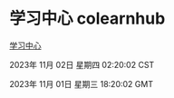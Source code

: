 # 学习中心 colearnhub
[学习中心](http://219.139.198.90:56308/colearnhub/)

2023年 11月 02日 星期四 02:20:02 CST

2023年 11月 01日 星期三 18:20:02 GMT
